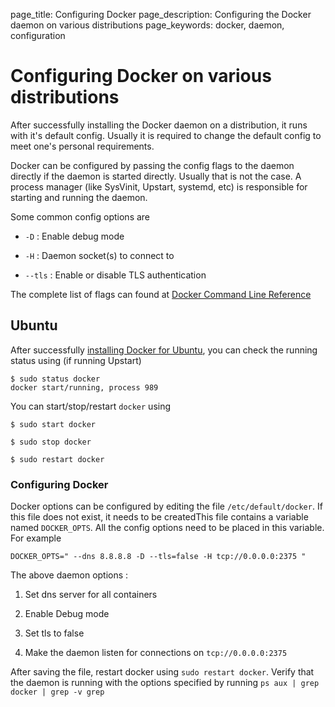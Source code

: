 page_title: Configuring Docker
page_description: Configuring the Docker daemon on various distributions
page_keywords: docker, daemon, configuration

# Configuring Docker on various distributions

After successfully installing the Docker daemon on a distribution, it runs with it's default
config. Usually it is required to change the default config to meet one's personal requirements.
 
Docker can be configured by passing the config flags to the daemon directly if the daemon
is started directly. Usually that is not the case. A process manager (like SysVinit, Upstart,
systemd, etc) is responsible for starting and running the daemon.

Some common config options are

* `-D` : Enable debug mode

* `-H` : Daemon socket(s) to connect to   

* `--tls` : Enable or disable TLS authentication

The complete list of flags can found at [Docker Command Line Reference](/reference/commandline/cli/)

## Ubuntu

After successfully [installing Docker for Ubuntu](/installation/ubuntulinux/), you can check the
running status using (if running Upstart)

    $ sudo status docker
    docker start/running, process 989

You can start/stop/restart `docker` using

    $ sudo start docker

    $ sudo stop docker

    $ sudo restart docker


### Configuring Docker

Docker options can be configured by editing the file `/etc/default/docker`. If this file does not 
exist, it needs to be createdThis file contains a variable named `DOCKER_OPTS`. All the 
config options need to be placed in this variable. For example

    DOCKER_OPTS=" --dns 8.8.8.8 -D --tls=false -H tcp://0.0.0.0:2375 "

The above daemon options : 

1. Set dns server for all containers

2. Enable Debug mode 

3. Set tls to false

4. Make the daemon listen for connections on `tcp://0.0.0.0:2375`

After saving the file, restart docker using `sudo restart docker`. Verify that the daemon is
running with the options specified by running `ps aux | grep docker | grep -v grep`
